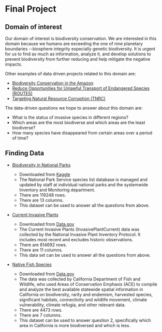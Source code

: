 # Final Project

## Domain of interest

Our domain of interest is biodiversity conservation. We are interested in this domain because we humans are exceeding the one of nine planetary boundaries --biosphere integrity especially genetic biodiversity. It is urgent for us to find as much as information, analyze it, and develop solutions to prevent biodiversity from further reducing and help mitigate the negative impacts. 

Other examples of data driven projects related to this domain are:
- [Biodiversity Conservation in the Amazon](https://biodiversitylinks.org/projects/mission-projects/biodiversity-conservation-program-in-the-amazon)
- [Reduce Opportunities for Unlawful Transport of Endangered Species (ROUTES)](https://biodiversitylinks.org/projects/current-global-projects/routes)
- [Targeting Natural Resource Corruption (TNRC)](https://biodiversitylinks.org/projects/current-global-projects/routes)

The data-driven questions we hope to answer about this domain are:
- What is the status of invasive species in different regions? 
- Which areas are the most biodiverse and which areas are the least biodiverse?
- How many species have disappeared from certain areas over a period of time?

## Finding Data

- [Biodiversity in National Parks](https://www.kaggle.com/nationalparkservice/park-biodiversity)
  - Downloaded from [Kaggle](https://www.kaggle.com/)
  - The National Park Service species list database is managed and updated by staff at individual national parks and the systemwide Inventory and Monitoring department.
  - There are 119248 rows.
  - There are 13 columns.
  - This dataset can be used to answer all the questions from above. 

- [Current Invasive Plants](https://catalog.data.gov/dataset/current-invasive-plants-feature-layer-d6b82)
  - Downloaded from [Data.gov](https://www.data.gov/)
  - The Current Invasive Plants (InvasivePlantCurrent) data was collected by the National Invasive Plant Inventory Protocol. It includes most recent and excludes historic observations. 
  - There are 814692 rows.
  - There are 11 columns.
  - This data set can be used to answer all the questions from above.

- [Native Fish Species](https://catalog.data.gov/dataset/native-fish-richness-ace-ds2744)
  - Downloaded from [Data.gov](https://www.data.gov/)
  - The data was collected by California Department of Fish and Wildlife, who used Areas of Conservation Emphasis (ACE) to compile and analyze the best available statewide spatial information in California on biodiversity, rarity and endemism, harvested species, significant habitats, connectivity and wildlife movement, climate vulnerability, climate refugia, and other relevant data. 
  - There are 4473 rows. 
  - There are 7 columns.
  - This dataset can be used to answer question 2, specifically which area in California is more biodiversed and which is less.
